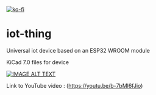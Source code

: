 [![ko-fi](https://ko-fi.com/img/githubbutton_sm.svg)](https://ko-fi.com/mortenslab)
# iot-thing
Universal iot device based on an ESP32 WROOM module

KiCad 7.0 files for device

[![IMAGE ALT TEXT](http://img.youtube.com/vi/b-7bMl6fJio/0.jpg)](http://www.youtube.com/watch?v=b-7bMl6fJio "Video Title")

Link to YouTube video : (https://youtu.be/b-7bMl6fJio)

